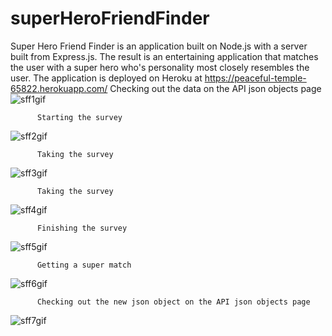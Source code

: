 # superHeroFriendFinder
Super Hero Friend Finder is an application built on Node.js with a server built from Express.js.  The result is an entertaining application that matches the user with a super hero who's personality most closely resembles the user.  The application is deployed on Heroku at https://peaceful-temple-65822.herokuapp.com/
          Checking out the data on the API json objects page
![sff1gif](https://user-images.githubusercontent.com/28810487/31581298-3c8d6348-b136-11e7-839a-c0ba0cebf594.gif)

          Starting the survey
![sff2gif](https://user-images.githubusercontent.com/28810487/31581304-59def9f2-b136-11e7-845f-8dc14c87e7c8.gif)

          Taking the survey
![sff3gif](https://user-images.githubusercontent.com/28810487/31581321-dbae348e-b136-11e7-9431-8c630d760bfc.gif)

          Taking the survey 
![sff4gif](https://user-images.githubusercontent.com/28810487/31581325-e917eb6a-b136-11e7-95da-6df828ec9ae7.gif)

          Finishing the survey
![sff5gif](https://user-images.githubusercontent.com/28810487/31581328-f3fe1c16-b136-11e7-8d0a-65636a8ebfbe.gif)

          Getting a super match
![sff6gif](https://user-images.githubusercontent.com/28810487/31581332-1cfa4536-b137-11e7-8a1f-73d8c2aad521.gif)

          Checking out the new json object on the API json objects page
![sff7gif](https://user-images.githubusercontent.com/28810487/31581337-33e141a0-b137-11e7-948d-e0bb719ec59e.gif)



